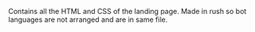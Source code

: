 Contains all the HTML and CSS of the landing page. Made in rush so bot languages are not arranged and are in same file. 
